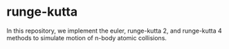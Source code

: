 # runge-kutta
In this repository, we implement the euler, runge-kutta 2, and runge-kutta 4 methods to simulate motion of n-body atomic collisions.
